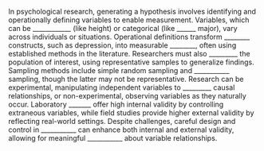 In psychological research, generating a hypothesis involves identifying and operationally defining variables to enable measurement. Variables, which can be ____________ (like height) or categorical (like ______ major), vary across individuals or situations. Operational definitions transform ________ constructs, such as depression, into measurable ________, often using established methods in the literature. Researchers must also _________ the population of interest, using representative samples to generalize findings. Sampling methods include simple random sampling and ___________ sampling, though the latter may not be representative. Research can be experimental, manipulating independent variables to _________ causal relationships, or non-experimental, observing variables as they naturally occur. Laboratory _______ offer high internal validity by controlling extraneous variables, while field studies provide higher external validity by reflecting real-world settings. Despite challenges, careful design and control in ___________ can enhance both internal and external validity, allowing for meaningful ___________ about variable relationships.